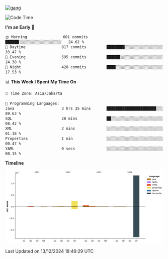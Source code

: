 <!-- [<img src='https://dev.karakun.com/assets/posts/2018-09-16-jc-java-article/3duke_suspects.jpg' alt='java'>](https://github.com/yeahbutstill) -->
[<img src='https://asset-2.tstatic.net/tribunnewswiki/foto/bank/images/Mozart.jpg' alt='gang'>](https://github.com/yeahbutstill)

<!--START_SECTION:waka-->
![Code Time](http://img.shields.io/badge/Code%20Time-2%2C972%20hrs%2023%20mins-blue)

**I'm an Early 🐤** 

```text
🌞 Morning                601 commits         ██████░░░░░░░░░░░░░░░░░░░   24.62 % 
🌆 Daytime                817 commits         ████████░░░░░░░░░░░░░░░░░   33.47 % 
🌃 Evening                595 commits         ██████░░░░░░░░░░░░░░░░░░░   24.38 % 
🌙 Night                  428 commits         ████░░░░░░░░░░░░░░░░░░░░░   17.53 % 
```


📊 **This Week I Spent My Time On** 

```text
🕑︎ Time Zone: Asia/Jakarta

💬 Programming Languages: 
Java                     3 hrs 35 mins       ██████████████████████░░░   89.63 % 
SQL                      20 mins             ██░░░░░░░░░░░░░░░░░░░░░░░   08.42 % 
XML                      2 mins              ░░░░░░░░░░░░░░░░░░░░░░░░░   01.18 % 
Properties               1 min               ░░░░░░░░░░░░░░░░░░░░░░░░░   00.47 % 
YAML                     0 secs              ░░░░░░░░░░░░░░░░░░░░░░░░░   00.15 % 
```

**Timeline**

![Lines of Code chart](https://raw.githubusercontent.com/yeahbutstill/yeahbutstill/main/assets/bar_graph.png)


 Last Updated on 13/12/2024 18:49:29 UTC
<!--END_SECTION:waka-->
